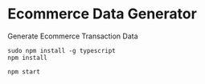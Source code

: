 # Ecommerce Data Generator

Generate Ecommerce Transaction Data


```
sudo npm install -g typescript
npm install
```

```
npm start
```